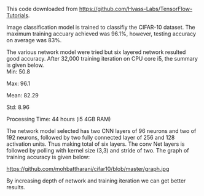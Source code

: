 ﻿This code downloaded from https://github.com/Hvass-Labs/TensorFlow-Tutorials.

Image classification model is trained to classifiy the CIFAR-10 dataset. 
The maximum training accuary achieved was 96.1%, however, testing accuracy on average was 83%. 

The various network model were tried but six layered network resulted good accuracy. After 32,000 training iteration on CPU core i5, the summary is given below.   
Min: 50.8

Max: 96.1

Mean: 82.29

Std: 8.96

Processing Time: 44 hours (i5 4GB RAM)

The network model selected has two CNN layers of 96 neurons and two of 192 neurons, followed by two fully connected layer of 256 and 128 activation units. Thus making total of six layers. The conv Net layers is followed by polling with kernel size (3,3) and stride of two. The graph of training accuracy is given below:

https://github.com/mohbattharani/cifar10/blob/master/graph.jpg

By increasing depth of network and training iteration we can get better results.

